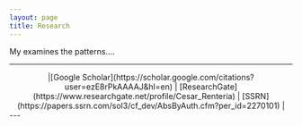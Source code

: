 ```yaml
---
layout: page
title: Research
---
```

My examines the patterns....

----
<center> |[Google Scholar](https://scholar.google.com/citations?user=ezE8rPkAAAAJ&hl=en)  | [ResearchGate](https://www.researchgate.net/profile/Cesar_Renteria) | [SSRN](https://papers.ssrn.com/sol3/cf_dev/AbsByAuth.cfm?per_id=2270101) | </center>
---



<!--stackedit_data:
eyJoaXN0b3J5IjpbLTE1NDg2MDQ3MDYsLTg5MDUwODAyMSwtNT
AzNjAyMTkwXX0=
-->